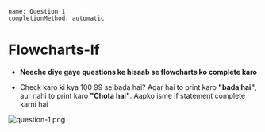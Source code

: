 ```ngMeta
name: Question 1
completionMethod: automatic
```

# Flowcharts-If

- **Neeche diye gaye questions ke hisaab se flowcharts ko complete karo**


- Check karo ki kya 100 99 se bada hai? Agar hai to print karo **"bada hai"**, aur nahi to print karo **"Chota hai"**. Aapko isme if statement complete karni hai 

![question-1 png](https://storage.googleapis.com/ng-curriculum-images/python-flowcharts/if-worksheet/2.1-question1.png)